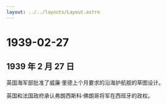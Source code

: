 ```yaml
---
layout: ../../layouts/Layout.astro
---
```


# 1939-02-27

## 1939 年 2 月 27 日

英国海军部批准了威廉·里德上个月要求的沿海护航舰的草图设计。

英国和法国政府承认弗朗西斯科·佛朗哥将军在西班牙的政权。